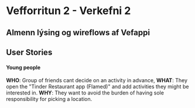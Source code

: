 # Vefforritun 2 - Verkefni 2
## Almenn lýsing og wireflows af Vefappi


## User Stories

#### Young people
**WHO**: Group of friends cant decide on an activity in advance,
**WHAT**: They open the "Tinder Restaurant app (Flamed)" and add activities they might be interested in.
**WHY**: They want to avoid the burden of having sole responsibility for picking a location.
